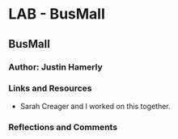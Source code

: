 # LAB - BusMall

## BusMall

### Author: Justin Hamerly

### Links and Resources

- Sarah Creager and I worked on this together.

### Reflections and Comments
